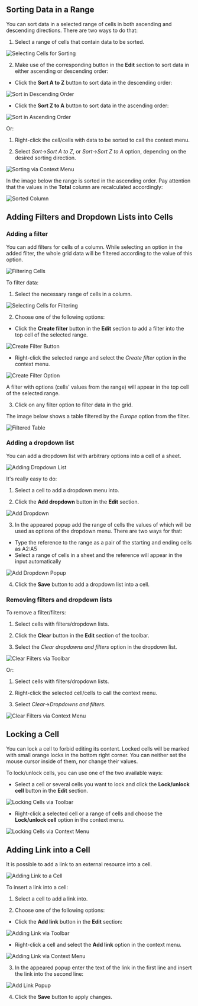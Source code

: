 ## Sorting Data in a Range

You can sort data in a selected range of cells in both ascending and descending directions. There are two ways to do that:

1) Select a range of cells that contain data to be sorted.

![Selecting Cells for Sorting](img/select_for_sorting.png)

2) Make use of the corresponding button in the **Edit** section to sort data in either ascending or descending order:

- Click the **Sort A to Z** button to sort data in the descending order:

![Sort in Descending Order](img/sort_desc.png)

- Click the **Sort Z to A** button to sort data in the ascending order:

![Sort in Ascending Order](img/sort_asc.png)

Or:

1) Right-click the cell/cells with data to be sorted to call the context menu.

2) Select *Sort*->*Sort A to Z*, or *Sort*->*Sort Z to A* option, depending on the desired sorting direction.

![Sorting via Context Menu](img/sort_via_menu.png)

In the image below the range is sorted in the ascending order. Pay attention that the values in the **Total** column are recalculated accordingly:

![Sorted Column](img/sorted_range_of_cells.png)

## Adding Filters and Dropdown Lists into Cells

### Adding a filter

You can add filters for cells of a column. While selecting an option in the added filter, the whole grid data will be filtered according to the value of this option.

![Filtering Cells](img/cell_with_filter.png)

To filter data:

1) Select the necessary range of cells in a column.

![Selecting Cells for Filtering](img/select_for_filtering.png)

2) Choose one of the following options:

- Click the **Create filter** button in the **Edit** section to add a filter into the top cell of the selected range.

![Create Filter Button](img/create_filter_button.png)

- Right-click the selected range and select the *Create filter* option in the context menu. 

![Create Filter Option](img/create_filter_option.png)

A filter with options (cells' values from the range) will appear in the top cell of the selected range.

3) Click on any filter option to filter data in the grid.

The image below shows a table filtered by the *Europe* option from the filter.

![Filtered Table](img/filtered_sheet.png)

### Adding a dropdown list 

You can add a dropdown list with arbitrary options into a cell of a sheet.

![Adding Dropdown List](img/add_cell_editor.png)

It's really easy to do:

1) Select a cell to add a dropdown menu into.

2) Click the **Add dropdown** button in the **Edit** section.

![Add Dropdown](img/add_cell_editor.png)     

3) In the appeared popup add the range of cells the values of which will be used as options of the dropdown menu.
There are two ways for that:

- Type the reference to the range as a pair of the starting and ending cells as A2:A5
- Select a range of cells in a sheet and the reference will appear in the input automatically

![Add Dropdown Popup](img/dropdown_popup.png)     

4) Click the **Save** button to add a dropdown list into a cell.

### Removing filters and dropdown lists

To remove a filter/filters:

1) Select cells with filters/dropdown lists.

2) Click the **Clear** button in the **Edit** section of the toolbar.

3) Select the *Clear dropdowns and filters* option in the dropdown list.

![Clear Filters via Toolbar](img/clear_dropdowns_filters_button.png)

Or:

1) Select cells with filters/dropdown lists.

2) Right-click the selected cell/cells to call the context menu.

3) Select *Clear*->*Dropdowns and filters*.

![Clear Filters via Context Menu](img/clear_dropdowns_filters_option.png)



## Locking a Cell

You can lock a cell to forbid editing its content. Locked cells will be marked with small orange locks in the bottom right corner. You can neither set the mouse cursor inside of them, nor change their values.

To lock/unlock cells, you can use one of the two available ways: 

- Select a cell or several cells you want to lock and click the **Lock/unlock cell** button in the **Edit** section.

![Locking Cells via Toolbar](img/lock_cell_button.png)

- Right-click a selected cell or a range of cells and choose the **Lock/unlock cell** option in the context menu.

![Locking Cells via Context Menu](img/lock_cells_option.png)


## Adding Link into a Cell

It is possible to add a link to an external resource into a cell. 

![Adding Link to a Cell](img/cell_with_link.png)

To insert a link into a cell:

1) Select a cell to add a link into.

2) Choose one of the following options:

- Click the **Add link** button in the **Edit** section:         
                 
![Adding Link via Toolbar](img/add_link_button.png)          

- Right-click a cell and select the **Add link** option in the context menu.

![Adding Link via Context Menu](img/add_link_option.png)

3) In the appeared popup enter the text of the link in the first line and insert the link into the second line:  

![Add Link Popup](img/add_link_popup.png)

4) Click the **Save** button to apply changes.


